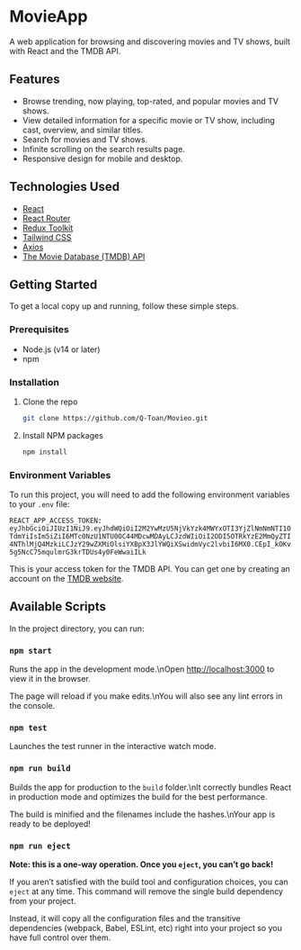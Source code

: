 # MovieApp

A web application for browsing and discovering movies and TV shows, built with React and the TMDB API.

## Features

*   Browse trending, now playing, top-rated, and popular movies and TV shows.
*   View detailed information for a specific movie or TV show, including cast, overview, and similar titles.
*   Search for movies and TV shows.
*   Infinite scrolling on the search results page.
*   Responsive design for mobile and desktop.

## Technologies Used

*   [React](https://reactjs.org/)
*   [React Router](https://reactrouter.com/)
*   [Redux Toolkit](https://redux-toolkit.js.org/)
*   [Tailwind CSS](https://tailwindcss.com/)
*   [Axios](https://axios-http.com/)
*   [The Movie Database (TMDB) API](https://www.themoviedb.org/documentation/api)

## Getting Started

To get a local copy up and running, follow these simple steps.

### Prerequisites

*   Node.js (v14 or later)
*   npm

### Installation

1.  Clone the repo
    ```sh
    git clone https://github.com/Q-Toan/Movieo.git
    ```
2.  Install NPM packages
    ```sh
    npm install
    ```

### Environment Variables

To run this project, you will need to add the following environment variables to your `.env` file:

`REACT_APP_ACCESS_TOKEN: eyJhbGciOiJIUzI1NiJ9.eyJhdWQiOiI2M2YwMzU5NjVkYzk4MWYxOTI3YjZlNmNmNTI1OTdmYiIsIm5iZiI6MTc0NzU1NTU0OC44MDcwMDAyLCJzdWIiOiI2ODI5OTRkYzE2MmQyZTI4NThlMjQ4MzkiLCJzY29wZXMiOlsiYXBpX3JlYWQiXSwidmVyc2lvbiI6MX0.CEpI_kOKv5g5NcC75mqulmrG3krTDUs4y0FeWwaiILk`

This is your access token for the TMDB API. You can get one by creating an account on the [TMDB website](https://www.themoviedb.org/signup).

## Available Scripts

In the project directory, you can run:

### `npm start`

Runs the app in the development mode.\nOpen [http://localhost:3000](http://localhost:3000) to view it in the browser.

The page will reload if you make edits.\nYou will also see any lint errors in the console.

### `npm test`

Launches the test runner in the interactive watch mode.

### `npm run build`

Builds the app for production to the `build` folder.\nIt correctly bundles React in production mode and optimizes the build for the best performance.

The build is minified and the filenames include the hashes.\nYour app is ready to be deployed!

### `npm run eject`

**Note: this is a one-way operation. Once you `eject`, you can’t go back!**

If you aren’t satisfied with the build tool and configuration choices, you can `eject` at any time. This command will remove the single build dependency from your project.

Instead, it will copy all the configuration files and the transitive dependencies (webpack, Babel, ESLint, etc) right into your project so you have full control over them.